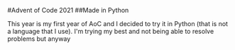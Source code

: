 #Advent of Code 2021
##Made in Python

This year is my first year of AoC and I decided to try it in Python (that is not a language that I use).
I'm trying my best and not being able to resolve problems but anyway